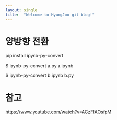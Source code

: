 ```yaml
---
layout: single
title:  "Welcome to HyungJoo git blog!"
---
```


# 양방향 전환       

pip install ipynb-py-convert    

$ ipynb-py-convert a.py a.ipynb         

$ ipynb-py-convert b.ipynb b.py     

# 참고  
https://www.youtube.com/watch?v=ACzFIAOsfpM 
